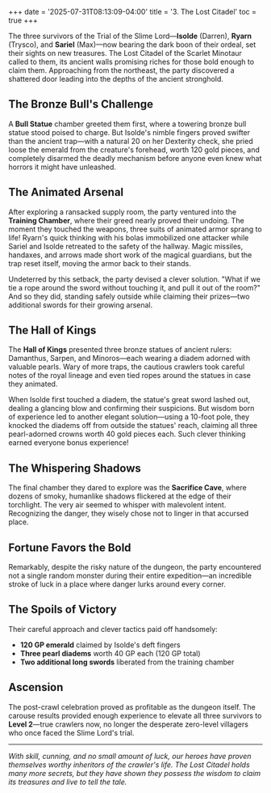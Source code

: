 +++
date = '2025-07-31T08:13:09-04:00'
title = '3. The Lost Citadel'
toc = true
+++

The three survivors of the Trial of the Slime Lord—**Isolde** (Darren), **Ryarn** (Trysco), and **Sariel** (Max)—now bearing the dark boon of their ordeal, set their sights on new treasures. The Lost Citadel of the Scarlet Minotaur called to them, its ancient walls promising riches for those bold enough to claim them. Approaching from the northeast, the party discovered a shattered door leading into the depths of the ancient stronghold. 

## The Bronze Bull's Challenge

A **Bull Statue** chamber greeted them first, where a towering bronze bull statue stood poised to charge. But Isolde's nimble fingers proved swifter than the ancient trap—with a natural 20 on her Dexterity check, she pried loose the emerald from the creature's forehead, worth 120 gold pieces, and completely disarmed the deadly mechanism before anyone even knew what horrors it might have unleashed.

## The Animated Arsenal

After exploring a ransacked supply room, the party ventured into the **Training Chamber**, where their greed nearly proved their undoing. The moment they touched the weapons, three suits of animated armor sprang to life! Ryarn's quick thinking with his bolas immobilized one attacker while Sariel and Isolde retreated to the safety of the hallway. Magic missiles, handaxes, and arrows made short work of the magical guardians, but the trap reset itself, moving the armor back to their stands.

Undeterred by this setback, the party devised a clever solution. "What if we tie a rope around the sword without touching it, and pull it out of the room?" And so they did, standing safely outside while claiming their prizes—two additional swords for their growing arsenal.

## The Hall of Kings

The **Hall of Kings** presented three bronze statues of ancient rulers: Damanthus, Sarpen, and Minoros—each wearing a diadem adorned with valuable pearls. Wary of more traps, the cautious crawlers took careful notes of the royal lineage and even tied ropes around the statues in case they animated.

When Isolde first touched a diadem, the statue's great sword lashed out, dealing a glancing blow and confirming their suspicions. But wisdom born of experience led to another elegant solution—using a 10-foot pole, they knocked the diadems off from outside the statues' reach, claiming all three pearl-adorned crowns worth 40 gold pieces each. Such clever thinking earned everyone bonus experience!

## The Whispering Shadows

The final chamber they dared to explore was the **Sacrifice Cave**, where dozens of smoky, humanlike shadows flickered at the edge of their torchlight. The very air seemed to whisper with malevolent intent. Recognizing the danger, they wisely chose not to linger in that accursed place.

## Fortune Favors the Bold

Remarkably, despite the risky nature of the dungeon, the party encountered not a single random monster during their entire expedition—an incredible stroke of luck in a place where danger lurks around every corner.

## The Spoils of Victory

Their careful approach and clever tactics paid off handsomely:
- **120 GP emerald** claimed by Isolde's deft fingers
- **Three pearl diadems** worth 40 GP each (120 GP total)
- **Two additional long swords** liberated from the training chamber

## Ascension

The post-crawl celebration proved as profitable as the dungeon itself. The carouse results provided enough experience to elevate all three survivors to **Level 2**—true crawlers now, no longer the desperate zero-level villagers who once faced the Slime Lord's trial.

---

*With skill, cunning, and no small amount of luck, our heroes have proven themselves worthy inheritors of the crawler's life. The Lost Citadel holds many more secrets, but they have shown they possess the wisdom to claim its treasures and live to tell the tale.*